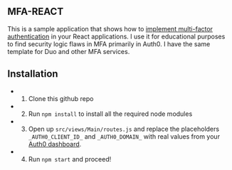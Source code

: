## MFA-REACT

This is a sample application that shows how to [implement multi-factor authentication](https://scotch.io/tutorials/multifactor-authentication-in-your-react-apps) in your React applications. I use it for educational purposes to find security logic flaws in MFA primarily in Auth0. I have the same template for Duo and other MFA services.
## Installation

* 1. Clone this github repo
* 2. Run `npm install` to install all the required node modules
* 3. Open up `src/views/Main/routes.js` and replace the placeholders `_AUTH0_CLIENT_ID_` and `_AUTH0_DOMAIN_` with real values from your [Auth0 dashboard](https://manage.auth0.com/#/).
* 4. Run `npm start` and proceed!

